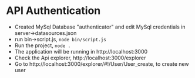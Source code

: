 # API Authentication

- Created MySql Database "authenticator" and edit MySql credentials in server->datasources.json
- run bin->script.js, ``node bin/script.js``
- Run the project, `node .`
- The application will be running in http://localhost:3000
- Check the Api explorer, http://localhost:3000/explorer
- Go to http://localhost:3000/explorer/#!/User/User_create, to create new user

